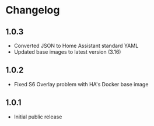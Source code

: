 # Changelog

## 1.0.3

- Converted JSON to Home Assistant standard YAML
- Updated base images to latest version (3.16)

## 1.0.2

- Fixed S6 Overlay problem with HA's Docker base image

## 1.0.1

- Initial public release
